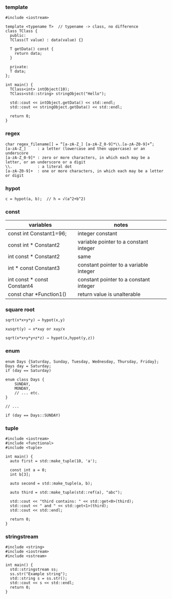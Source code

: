### template

```
#include <iostream>

template <typename T>  // typename -> class, no difference
class TClass {
  public:
  TClass(T value) : data(value) {}

  T getData() const {
    return data;
  }

  private:
  T data;
};

int main() {
  TClass<int> intObject(10);
  TClass<std::string> stringObject("Hello");

  std::cout << intObject.getData() << std::endl;
  std::cout << stringObject.getData() << std::endl;

  return 0;
}
```

### regex

```
char regex_filename[] = “[a-zA-Z_] [a-zA-Z_0-9]*\\.[a-zA-Z0-9]+”;
[a-zA-Z_]     : a letter (lowercase and then uppercase) or an underscore
[a-zA-Z_0-9]* : zero or more characters, in which each may be a letter, or an underscore or a digit
\\.           : a literal dot
[a-zA-Z0-9]+  : one or more characters, in which each may be a letter or digit
```

### hypot

```
c = hypot(a, b);  // h = √(a^2+b^2)
```

### const

| variables | notes |
| -------------------------- | -------------------------------------- |
| const int Constant1=96; | integer constant |
| const int * Constant2 | variable pointer to a constant integer |
| int const * Constant2 | same |
| int * const Constant3 | constant pointer to a variable integer |
| int const * const Constant4 | constant pointer to a constant integer |
| const char *Function1() | return value is unalterable |


### square root

```
sqrt(x*x+y*y) → hypot(x,y)

x≤sqrt(y) → x*x≤y or x≤y/x

sqrt(x*x+y*y+z*z) → hypot(x,hypot(y,z))
```

### enum

```
enum Days {Saturday, Sunday, Tuesday, Wednesday, Thursday, Friday};
Days day = Saturday;
if (day == Saturday)
```

```
enum class Days {
    SUNDAY,
    MONDAY,
    // ... etc.
}

// ...

if (day == Days::SUNDAY)
```

### tuple

```
#include <iostream>
#include <functional>
#include <tuple>

int main() {
  auto first = std::make_tuple(10, 'a');

  const int a = 0;
  int b[3];

  auto second = std::make_tuple(a, b);

  auto third = std::make_tuple(std::ref(a), "abc");

  std::cout << "third contains: " << std::get<0>(third);
  std::cout << " and " << std::get<1>(third);
  std::cout << std::endl;

  return 0;
}
```

### stringstream

```
#include <string>
#include <iostream>
#include <sstream>

int main() {
  std::stringstream ss;
  ss.str("Example string");
  std::string s = ss.str();
  std::cout << s << std::endl;
  return 0;
}
```

